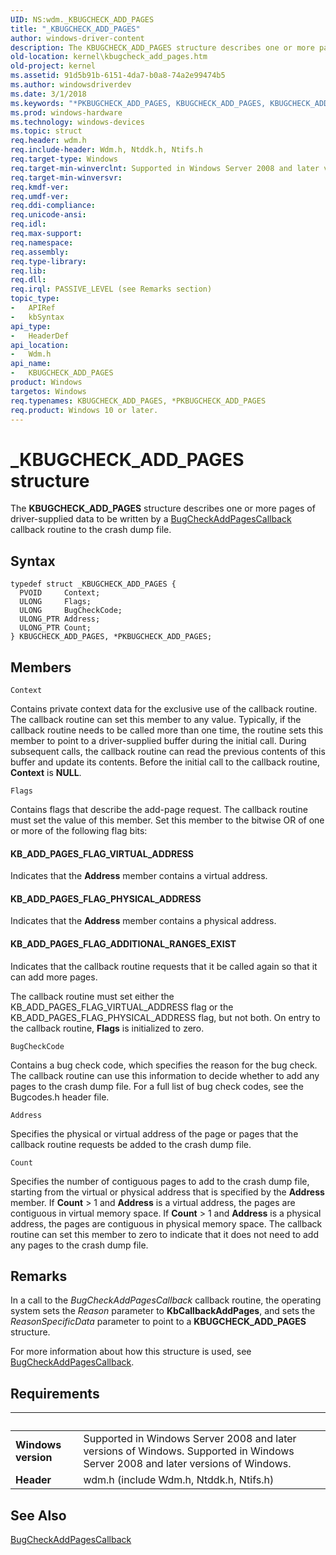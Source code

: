 ```yaml
---
UID: NS:wdm._KBUGCHECK_ADD_PAGES
title: "_KBUGCHECK_ADD_PAGES"
author: windows-driver-content
description: The KBUGCHECK_ADD_PAGES structure describes one or more pages of driver-supplied data to be written by a BugCheckAddPagesCallback callback routine to the crash dump file.
old-location: kernel\kbugcheck_add_pages.htm
old-project: kernel
ms.assetid: 91d5b91b-6151-4da7-b0a8-74a2e99474b5
ms.author: windowsdriverdev
ms.date: 3/1/2018
ms.keywords: "*PKBUGCHECK_ADD_PAGES, KBUGCHECK_ADD_PAGES, KBUGCHECK_ADD_PAGES structure [Kernel-Mode Driver Architecture], PKBUGCHECK_ADD_PAGES, PKBUGCHECK_ADD_PAGES structure pointer [Kernel-Mode Driver Architecture], _KBUGCHECK_ADD_PAGES, kernel.kbugcheck_add_pages, kstruct_c_4d14d1f9-fada-4eaa-afc7-88228745fcc1.xml, wdm/KBUGCHECK_ADD_PAGES, wdm/PKBUGCHECK_ADD_PAGES"
ms.prod: windows-hardware
ms.technology: windows-devices
ms.topic: struct
req.header: wdm.h
req.include-header: Wdm.h, Ntddk.h, Ntifs.h
req.target-type: Windows
req.target-min-winverclnt: Supported in Windows Server 2008 and later versions of Windows.
req.target-min-winversvr: 
req.kmdf-ver: 
req.umdf-ver: 
req.ddi-compliance: 
req.unicode-ansi: 
req.idl: 
req.max-support: 
req.namespace: 
req.assembly: 
req.type-library: 
req.lib: 
req.dll: 
req.irql: PASSIVE_LEVEL (see Remarks section)
topic_type:
-	APIRef
-	kbSyntax
api_type:
-	HeaderDef
api_location:
-	Wdm.h
api_name:
-	KBUGCHECK_ADD_PAGES
product: Windows
targetos: Windows
req.typenames: KBUGCHECK_ADD_PAGES, *PKBUGCHECK_ADD_PAGES
req.product: Windows 10 or later.
---
```


# _KBUGCHECK_ADD_PAGES structure
The <b>KBUGCHECK_ADD_PAGES</b> structure describes one or more pages of driver-supplied data to be written by a <a href="..\wdm\nc-wdm-kbugcheck_reason_callback_routine.md">BugCheckAddPagesCallback</a> callback routine to the crash dump file.

## Syntax
````
typedef struct _KBUGCHECK_ADD_PAGES {
  PVOID     Context;
  ULONG     Flags;
  ULONG     BugCheckCode;
  ULONG_PTR Address;
  ULONG_PTR Count;
} KBUGCHECK_ADD_PAGES, *PKBUGCHECK_ADD_PAGES;
````

## Members


`Context`

Contains private context data for the exclusive use of the callback routine. The callback routine can set this member to any value. Typically, if the callback routine needs to be called more than one time, the routine sets this member to point to a driver-supplied buffer during the initial call. During subsequent calls, the callback routine can read the previous contents of this buffer and update its contents. Before the initial call to the callback routine, <b>Context</b> is <b>NULL</b>.

`Flags`

Contains flags that describe the add-page request. The callback routine must set the value of this member. Set this member to the bitwise OR of one or more of the following flag bits: 
      





#### KB_ADD_PAGES_FLAG_VIRTUAL_ADDRESS

Indicates that the <b>Address</b> member contains a virtual address.



#### KB_ADD_PAGES_FLAG_PHYSICAL_ADDRESS

Indicates that the <b>Address</b> member contains a physical address.



#### KB_ADD_PAGES_FLAG_ADDITIONAL_RANGES_EXIST

Indicates that the callback routine requests that it be called again so that it can add more pages.

The callback routine must set either the KB_ADD_PAGES_FLAG_VIRTUAL_ADDRESS flag or the KB_ADD_PAGES_FLAG_PHYSICAL_ADDRESS flag, but not both. On entry to the callback routine, <b>Flags</b> is initialized to zero.

`BugCheckCode`

Contains a bug check code, which specifies the reason for the bug check. The callback routine can use this information to decide whether to add any pages to the crash dump file. For a full list of bug check codes, see the Bugcodes.h    header file.

`Address`

Specifies the physical or virtual address of the page or pages that the callback routine requests be added to the crash dump file.

`Count`

Specifies the number of contiguous pages to add to the crash dump file, starting from the virtual or physical address that is specified by the <b>Address</b> member. If <b>Count</b> &gt; 1 and <b>Address</b> is a virtual address, the pages are contiguous in virtual memory space. If <b>Count</b> &gt; 1 and <b>Address</b> is a physical address, the pages are contiguous in physical memory space. The callback routine can set this member to zero to indicate that it does not need to add any pages to the crash dump file.

## Remarks
In a call to the <i>BugCheckAddPagesCallback</i> callback routine, the operating system sets the <i>Reason</i> parameter to <b>KbCallbackAddPages</b>, and sets the <i>ReasonSpecificData</i> parameter to point to a <b>KBUGCHECK_ADD_PAGES</b> structure.

For more information about how this structure is used, see <a href="..\wdm\nc-wdm-kbugcheck_reason_callback_routine.md">BugCheckAddPagesCallback</a>.

## Requirements
| &nbsp; | &nbsp; |
| ---- |:---- |
| **Windows version** | Supported in Windows Server 2008 and later versions of Windows. Supported in Windows Server 2008 and later versions of Windows. |
| **Header** | wdm.h (include Wdm.h, Ntddk.h, Ntifs.h) |

## See Also

<a href="..\wdm\nc-wdm-kbugcheck_reason_callback_routine.md">BugCheckAddPagesCallback</a>